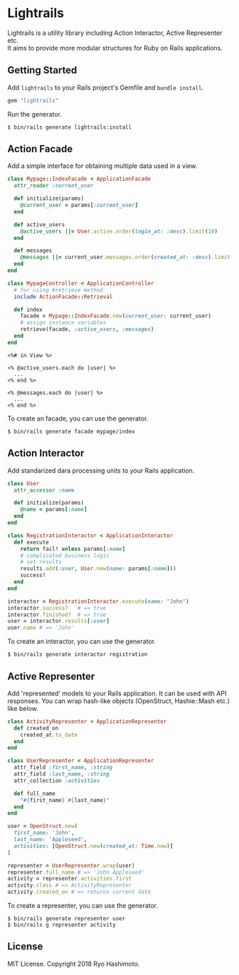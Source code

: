 # Lightrails

Lightrails is a utility library including Action Interactor, Active Representer etc.  
It aims to provide more modular structures for Ruby on Rails applications.

## Getting Started

Add `lightrails` to your Rails project's Gemfile and `bundle install`.

```ruby
gem "lightrails"
```

Run the generator.

```
$ bin/rails generate lightrails:install
```

## Action Facade

Add a simple interface for obtaining multiple data used in a view.

```ruby
class Mypage::IndexFacade < ApplicationFacade
  attr_reader :current_user

  def initialize(params)
    @current_user = params[:current_user]
  end

  def active_users
    @active_users ||= User.active.order(login_at: :desc).limit(10)
  end

  def messages
    @messages ||= current_user.messages.order(created_at: :desc).limit(10)
  end
end

class MypageController < ApplicationController
  # for using #retrieve method
  include ActionFacade::Retrieval

  def index
    facade = Mypage::IndexFacade.new(current_user: current_user)
    # assign instance variables
    retrieve(facade, :active_users, :messages)
  end
end
```

```erb
<%# in View %>

<% @active_users.each do |user| %>
  ...
<% end %>

<% @messages.each do |user| %>
  ...
<% end %>
```

To create an facade, you can use the generator.

```
$ bin/rails generate facade mypage/index
```

## Action Interactor

Add standarized dara processing units to your Rails application.

```ruby
class User
  attr_accessor :name

  def initialize(params)
    @name = params[:name]
  end
end

class RegistrationInteractor < ApplicationInteractor
  def execute
    return fail! unless params[:name]
    # complicated business logic
    # set results
    results.add(:user, User.new(name: params[:name]))
    success!
  end
end

interactor = RegistrationInteractor.execute(name: "John")
interactor.success?   # => true
interactor.finished?  # => true
user = interactor.results[:user]
user.name # => 'John'
```

To create an interactor, you can use the generator.

```
$ bin/rails generate interactor registration
```

## Active Representer

Add 'represented' models to your Rails application.
It can be used with API responses.
You can wrap hash-like objects (OpenStruct, Hashie::Mash etc.) like below.

```ruby
class ActivityRepresenter < ApplicationRepresenter
  def created_on
    created_at.to_date
  end
end

class UserRepresenter < ApplicationRepresenter
  attr_field :first_name, :string
  attr_field :last_name, :string
  attr_collection :activities

  def full_name
    "#{first_name} #{last_name}"
  end
end

user = OpenStruct.new(
  first_name: 'John',
  last_name: 'Appleseed',
  activities: [OpenStruct.new(created_at: Time.now)]
)

representer = UserRepresenter.wrap(user)
representer.full_name # => 'John Appleseed'
activity = representer.activities.first
activity.class # => ActivityRepresenter
activity.created_on # => returns current date
```

To create a representer, you can use the generator.

```
$ bin/rails generate representer user
$ bin/rails g representer activity
```

## License

MIT License. Copyright 2018 Ryo Hashimoto.

